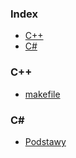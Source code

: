 ### Index

* [C++](#C++)
* [C#](#C#)

### C++

* [makefile](http://www.cs.colby.edu/maxwell/courses/tutorials/maketutor/)

### C#

* [Podstawy](https://pl.wikibooks.org/wiki/C_Sharp)
